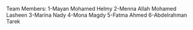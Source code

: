 Team Members:
1-Mayan Mohamed Helmy
2-Menna Allah Mohamed Lasheen
3-Marina Nady
4-Mona Magdy
5-Fatma Ahmed
6-Abdelrahman Tarek
